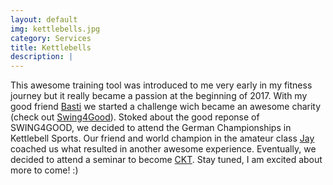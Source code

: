 ```yaml
---
layout: default
img: kettlebells.jpg
category: Services
title: Kettlebells
description: |
---
```

This awesome training tool was introduced to me very early in my fitness journey but it really became a passion at the beginning of 2017. With my good friend [Basti](https://www.instagram.com/buffalobasti/ "Basti") we started a challenge wich became an awesome charity (check out [Swing4Good](https://www.facebook.com/Swing4Good/ "#SWING4GOOD")). 
Stoked about the good reponse of SWING4GOOD, we decided to attend the German Championships in Kettlebell Sports. Our friend and world champion in the amateur class [Jay](https://www.instagram.com/johanneskwella/ "Johannes") coached us what resulted in another awesome experience.
Eventually, we decided to attend a seminar to become [CKT](http://www.perform-better.de/certified-kettlebell-trainer-ckt/ "Certified Kettlebell Trainers"). 
Stay tuned, I am excited about more to come! :)
